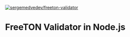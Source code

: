 [![sergemedvedev/freeton-validator](https://img.shields.io/docker/cloud/build/sergemedvedev/freeton-validator.svg)](https://hub.docker.com/repository/docker/sergemedvedev/freeton-validator)

# FreeTON Validator in Node.js
